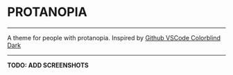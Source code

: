 # PROTANOPIA

---

A theme for people with protanopia. Inspired by [Github VSCode Colorblind Dark](https://marketplace.visualstudio.com/items?itemName=GitHub.github-vscode-theme)

---

**TODO: ADD SCREENSHOTS**
